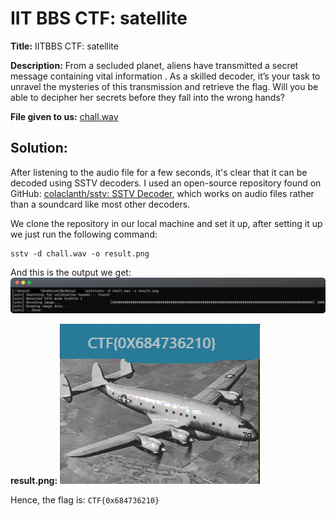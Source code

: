 # IIT BBS CTF: satellite
**Title:** IITBBS CTF: satellite

**Description:** From a secluded planet, aliens have transmitted a secret message containing vital information . As a skilled decoder, it’s your task to unravel the mysteries of this transmission and retrieve the flag. Will you be able to decipher her secrets before they fall into the wrong hands?

**File given to us:** [chall.wav](https://drive.google.com/file/d/1CM7TSidiiZ8X9xEKqxT7yl14jmTlsjMq/view?usp=sharing) 

## Solution: 
After listening to the audio file for a few seconds, it's clear that it can be decoded using SSTV decoders. I used an open-source repository found on GitHub: [colaclanth/sstv: SSTV Decoder](https://github.com/colaclanth/sstv), which works on audio files rather than a soundcard like most other decoders.

We clone the repository in our local machine and set it up, after setting it up we just run the following command: 

```
sstv -d chall.wav -o result.png
```

And this is the output we get: 
![cmd.png](https://github.com/xtasy94/CTFW/blob/main/IIT%20BBS%20CTF/satellite/Files/cmd.png)

**result.png:**
![result.png](https://github.com/xtasy94/CTFW/blob/main/IIT%20BBS%20CTF/satellite/Files/result.png)

Hence, the flag is: `CTF{0x684736210}`
